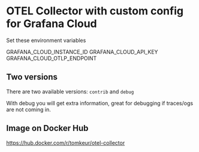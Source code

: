 # OTEL Collector with custom config for Grafana Cloud

Set these environment variables

GRAFANA_CLOUD_INSTANCE_ID
GRAFANA_CLOUD_API_KEY
GRAFANA_CLOUD_OTLP_ENDPOINT


## Two versions

There are two available versions: `contrib` and `debug`

With debug you will get extra information, great for debugging if traces/ogs are not coming in.

## Image on Docker Hub

https://hub.docker.com/r/tomkeur/otel-collector
